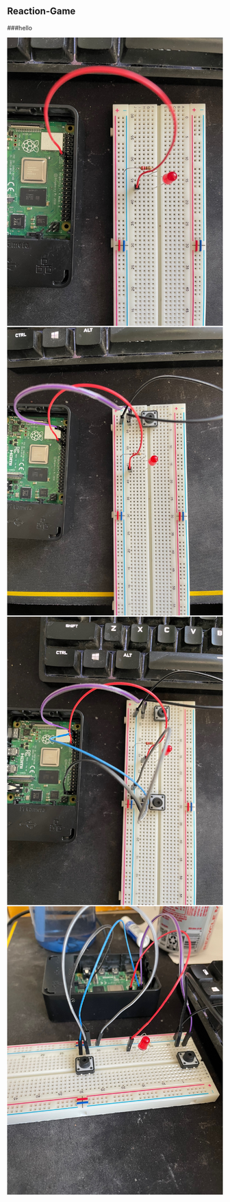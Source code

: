## Reaction-Game

###hello

![Pic1](/images/pic1.jpg)
![Pic2](/images/pic2.jpg)
![Pic3](/images/pic3.jpg)
![Pic4](/images/pic4.jpg)
